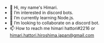 - 👋 Hi, my name's Himari.
- 👀 I’m interested in discord bots.
- 🌱 I’m currently learning Node.js.
- 💞️ I’m looking to collaborate on a discord bot.
- 📫 How to reach me himari hattori#2216 or himari.hattori.hiroshima.japan@gmail.com

<!---
the-h-from-the-h-from-the-j/the-h-from-the-h-from-the-j is a ✨ special ✨ repository because its `README.md` (this file) appears on your GitHub profile.
You can click the Preview link to take a look at your changes.
--->
